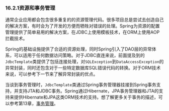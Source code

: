 ### 16.2.1资源和事务管理

通常企业应用都会包含很多重复的的资源管理代码。很多项目总是尝试去创造自己的解决方案，有时会为了开发的方便而牺牲对错误的处理。Spring为资源的配置管理提供了简单易用的解决方案，在JDBC上使用模板技术，在ORM上使用AOP拦截技术。

Spring的基础设施提供了合适的资源处理，同时Spring引入了DAO层的异常体系，可以适用于任何数据访问策略。对于JDBC直连来说，前面提及到的`JdbcTemplate`类提供了包括连接处理，对`SQLException`到`DataAccessException`的异常封装，同时还包含对于一些特定数据库SQL错误代码的转换。对于ORM技术来说，可以参考下一节来了解异常封装的优点。

当谈到事务管理时，`JdbcTemplate`类通过Spring事务管理器挂接到Spring事务支持，并支持JTA和JDBC事务。Spring通过Hibernate，JPA事务管理器和JTA的支持来提供Hibernate和JPA这类ORM技术的支持。想了解更多关于事务的描述，可以参考第13章，[事务管理](http://docs.spring.io/spring/docs/5.0.0.M5/spring-framework-reference/html/transaction.html)。

